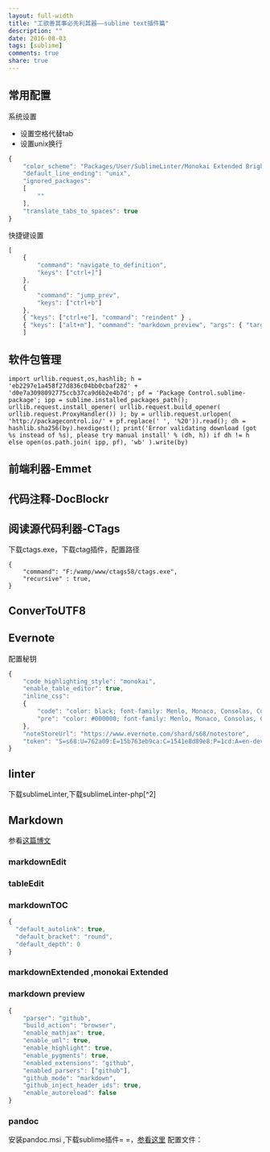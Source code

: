 ```yaml
---
layout: full-width
title: "工欲善其事必先利其器——sublime text插件篇"
description: ""
date: 2016-08-03
tags: [sublime]
comments: true
share: true
---
```


## 常用配置

系统设置  
* 设置空格代替tab  
* 设置unix换行

```js
{
    "color_scheme": "Packages/User/SublimeLinter/Monokai Extended Bright (SL).tmTheme",
    "default_line_ending": "unix",
    "ignored_packages":
    [
        ""
    ],
    "translate_tabs_to_spaces": true
}

```
快捷键设置

```js
[
    {
        "command": "navigate_to_definition",
        "keys": ["ctrl+]"]
    },
    {
        "command": "jump_prev",
        "keys": ["ctrl+b"]
    },
    { "keys": ["ctrl+e"], "command": "reindent" } ,
    { "keys": ["alt+m"], "command": "markdown_preview", "args": { "target": "browser"} },
    ]

```

## 软件包管理

```
import urllib.request,os,hashlib; h = 'eb2297e1a458f27d836c04bb0cbaf282' + 'd0e7a3098092775ccb37ca9d6b2e4b7d'; pf = 'Package Control.sublime-package'; ipp = sublime.installed_packages_path(); urllib.request.install_opener( urllib.request.build_opener( urllib.request.ProxyHandler()) ); by = urllib.request.urlopen( 'http://packagecontrol.io/' + pf.replace(' ', '%20')).read(); dh = hashlib.sha256(by).hexdigest(); print('Error validating download (got %s instead of %s), please try manual install' % (dh, h)) if dh != h else open(os.path.join( ipp, pf), 'wb' ).write(by)
```

## 前端利器-Emmet

## 代码注释-DocBlockr

## 阅读源代码利器-CTags
下载ctags.exe，下载ctag插件，配置路径

```
{
    "command": "F:/wamp/www/ctags58/ctags.exe",
    "recursive" : true,
}
```

## ConverToUTF8

## Evernote
配置秘钥

```js
{
    "code_highlighting_style": "monokai",
    "enable_table_editor": true,
    "inline_css":
    {
        "code": "color: black; font-family: Menlo, Monaco, Consolas, Courier New, monospace; font-size: 14px;",
        "pre": "color: #000000; font-family: Menlo, Monaco, Consolas, Courier New, monospace; font-size: 14px; white-space: pre-wrap; word-wrap: break-word; background-color: #f8f8f8; border: 1px solid #cccccc; border-radius: 3px; overflow: auto; padding: 6px 10px; margin-bottom: 10px;"
    },
    "noteStoreUrl": "https://www.evernote.com/shard/s68/notestore",
    "token": "S=s68:U=762a09:E=15b763eb9ca:C=1541e8d89e8:P=1cd:A=en-devtoken:V=2:H=c024eb7b17de8fbb4a01e95bc59d8a06"
}
```

## linter
下载sublimeLinter,下载sublimeLinter-php[^2]
## Markdown
参看[这篇博文](http://frank19900731.github.io/blog/2015/04/13/zai-sublime-zhong-pei-zhi-markdown-huan-jing/)
### markdownEdit

### tableEdit

### markdownTOC

```js
{
  "default_autolink": true,
  "default_bracket": "round",
  "default_depth": 0
}
```

### markdownExtended ,monokai Extended

### markdown preview

```js
{
    "parser": "github",
    "build_action": "browser",
    "enable_mathjax": true,
    "enable_uml": true,
    "enable_highlight": true,
    "enable_pygments": true,
    "enabled_extensions": "github",
    "enabled_parsers": ["github"],
    "github_mode": "markdown",
    "github_inject_header_ids": true,
    "enable_autoreload": false
}
```

### pandoc
安装pandoc.msi ,下载sublime插件= =，[参看这里](http://www.yangzhiping.com/tech/pandoc.html)
配置文件：

[http://www.jianshu.com/p/e60cc2f76f12]: http://www.jianshu.com/p/e60cc2f76f12  
